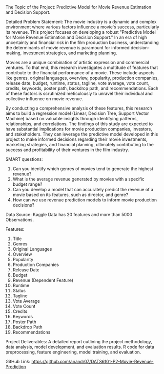 The Topic of the Project: Predictive Model for Movie Revenue Estimation and Decision Support. 

Detailed Problem Statement:
The movie industry is a dynamic and complex environment where various factors influence a movie's success, particularly its revenue. This project focuses on developing a robust "Predictive Model for Movie Revenue Estimation and Decision Support." In an era of high uncertainty and financial risk in the film production business, understanding the determinants of movie revenue is paramount for informed decision-making, investment strategies, and marketing planning.

Movies are a unique combination of artistic expression and commercial ventures. To that end, this research investigates a multitude of features that contribute to the financial performance of a movie. These include aspects like genres, original languages, overview, popularity, production companies, release date, budget, runtime, status, tagline, vote average, vote count, credits, keywords, poster path, backdrop path, and recommendations. Each of these factors is scrutinized meticulously to unravel their individual and collective influence on movie revenue.

By conducting a comprehensive analysis of these features, this research aims to build a regression model (Linear, Decision Tree, Support Vector Machine) based on valuable insights through identifying patterns, relationships, and correlations. The findings of this study are expected to have substantial implications for movie production companies, investors, and stakeholders. They can leverage the predictive model developed in this project to make informed decisions regarding their movie investments, marketing strategies, and financial planning, ultimately contributing to the success and profitability of their ventures in the film industry.

SMART questions:
1.	Can you identify which genres of movies tend to generate the highest revenue?
2.	What is the average revenue generated by movies with a specific budget range?
3.	Can you develop a model that can accurately predict the revenue of a movie based on its features, such as director, and genre?
4.	How can we use revenue prediction models to inform movie production decisions?
   
Data Source: Kaggle
Data has 20 features  and more than 5000 Observations.

Features:
1)	Title
2)	Genres 
3)	Original Languages
4)	Overview
5)	Popularity
6)	Production Companies
7)	Release Date
8)	Budget
9)	Revenue (Dependent Feature)
10)	Runtime
11)	Status
12)	Tagline
13)	Vote Average
14)	Vote Count
15)	Credits
16)	Keywords
17)	Poster Path
18)	Backdrop Path
19)	Recommendations

Project Deliverables:
A detailed report outlining the project methodology, data analysis, model development, and evaluation results. R code for data preprocessing, feature engineering, model training, and evaluation.

GitHub Link: https://github.com/anandr07/DATS6101-P2-Movie-Revenue-Prediction

